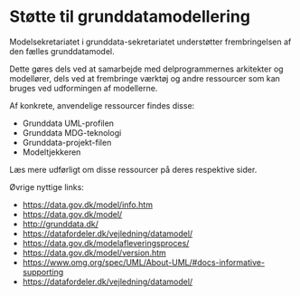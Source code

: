 Støtte til grunddatamodellering
======
Modelsekretariatet i grunddata-sekretariatet understøtter frembringelsen af den fælles grunddatamodel.

Dette gøres dels ved at samarbejde med delprogrammernes arkitekter og modellører, dels ved at frembringe værktøj og andre ressourcer som kan bruges ved udformingen af modellerne.

Af konkrete, anvendelige ressourcer findes disse:

* Grunddata UML-profilen
* Grunddata MDG-teknologi
* Grunddata-projekt-filen
* Modeltjekkeren

Læs mere udførligt om disse ressourcer på deres respektive sider.

Øvrige nyttige links:
* https://data.gov.dk/model/info.htm
* https://data.gov.dk/model/
* http://grunddata.dk/
* https://datafordeler.dk/vejledning/datamodel/
* https://data.gov.dk/modelafleveringsproces/
* https://data.gov.dk/model/version.htm
* https://www.omg.org/spec/UML/About-UML/#docs-informative-supporting 
* https://datafordeler.dk/vejledning/datamodel/

